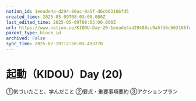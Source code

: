 ```yaml
---
notion_id: 1eeade4a-d294-80ac-9a5f-d6c663166fd5
created_time: 2025-05-09T08:03:00.000Z
last_edited_time: 2025-05-09T08:03:00.000Z
url: https://www.notion.so/KIDOU-Day-20-1eeade4ad29480ac9a5fd6c663166fd5
parent_type: block_id
archived: False
sync_time: 2025-07-19T12:50:03.493770
---
```


# 起動（KIDOU）Day (20)

①気づいたこと、学んだこと
②要点・重要事項要約
③アクションプラン